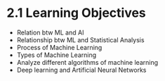 # 2.1 Learning Objectives
* Relation btw ML and AI
* Relationship btw ML and Statistical Analysis
* Process of Machine Learning
* Types of Machine Learning
* Analyze different algorithms of machine learning
* Deep learning and Artificial Neural Networks
